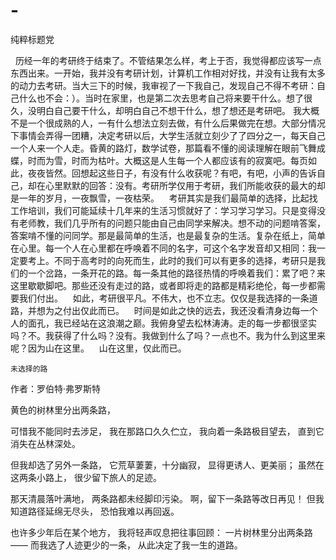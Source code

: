# -
纯粹标题党

    历经一年的考研终于结束了。不管结果怎么样，考上于否，我觉得都应该写一点东西出来。一开始，我并没有考研计划，计算机工作相对好找，并没有让我有太多的动力去考研。当大三下的时候，我审视了一下我自己，发现自己不得不考研：自己什么也不会：）。当时在家里，也是第二次去思考自己将来要干什么。想了很久，没明白自己要干什么，却明白自己不想干什么，想了想还是考研吧。
    我大概不是一个很成熟的人，一有什么想法立刻去做，有什么后果做完在想。大部分情况下事情会弄得一团糟，决定考研以后，大学生活就立刻少了了四分之一，每天自己一个人来一个人走。昏黄的路灯，数学试卷，那篇看不懂的阅读理解在眼前飞舞成蝶，时而为雪，时而为枯叶。大概这是人生每一个人都应该有的寂寞吧。每页如此，夜夜皆然。回想起这些日子，有没有什么收获呢？有吧，有吧，小声的告诉自己，却在心里默默的回答：没有。考研所学仅用于考研，我们所能收获的最大的却是一年的岁月，一夜飘雪，一夜枯荣。
    考研其实是我们最简单的选择，比起找工作培训，我们可能延续十几年来的生活习惯就好了：学习学习学习。只是变得没有老师教，我们几乎所有的问题只能由自己由同学来解决。想不动的问题啃答案，答案啃不懂的问同学。那是最简单的生活，也是最复杂的生活。复杂在纸上，简单在心里。每一个人在心里都在呼唤着不同的名字，可这个名字发音却又相同：我一定要考上。不同于高考时的向死而生，此时的我们可以有更多的选择，考研只是我们的一个岔路，一条开花的路。每一条其他的路径热情的呼唤着我们：累了吧？来这里歇歇脚吧。那些还没有走过的路，或者即将走的路都是精彩绝伦，每一步都需要我们付出。
    如此，考研很平凡。不伟大，也不立志。仅仅是我选择的一条道路，并想为之付出仅此而已。
    时间是如此之快的远去，我还没看清身边每一个人的面孔，我已经站在这浪潮之巅。我俯身望去松林涛涛。走的每一步都很坚实吗？不。我获得了什么吗？没有。我做到什么了吗？一点也不。我为什么到这里来呢？因为山在这里。
    山在这里，仅此而已。







    
    
    未选择的路

作者：罗伯特·弗罗斯特 



黄色的树林里分出两条路， 

可惜我不能同时去涉足， 
我在那路口久久伫立， 
我向着一条路极目望去， 
直到它消失在丛林深处。 


但我却选了另外一条路， 
它荒草萋萋，十分幽寂， 
显得更诱人、更美丽； 
虽然在这两条小路上， 
很少留下旅人的足迹。

 
那天清晨落叶满地， 
两条路都未经脚印污染。 
啊，留下一条路等改日再见！ 
但我知道路径延绵无尽头， 
恐怕我难以再回返。

 
也许多少年后在某个地方， 
我将轻声叹息把往事回顾：
一片树林里分出两条路—— 
而我选了人迹更少的一条， 
从此决定了我一生的道路。
